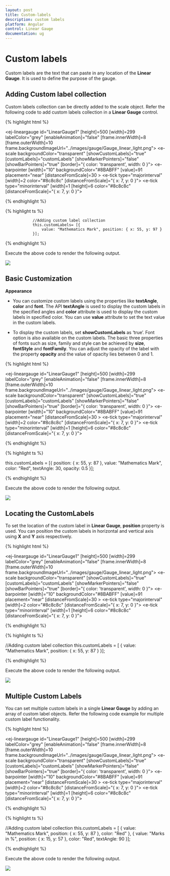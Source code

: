 ```yaml
---
layout: post
title: Custom-labels
description: custom labels
platform: Angular
control: Linear Gauge
documentation: ug
---
```


# Custom labels

Custom labels are the text that can paste in any location of the **Linear Gauge**. It is used to define the purpose of the gauge.

## Adding Custom label collection

Custom labels collection can be directly added to the scale object. Refer the following code to add custom labels collection in a **Linear Gauge** control.


{% highlight html %}

 <ej-lineargauge id="LinearGauge1" [height]=500 [width]=299 labelColor="grey" 
          [enableAnimation]="false" [frame.innerWidth]=8 [frame.outerWidth]=10
             frame.backgroundImageUrl="../images/gauge/Gauge_linear_light.png">
   <e-scales>
        <e-scale backgroundColor="transparent" [showCustomLabels]="true" 
         [customLabels]="customLabels" [showMarkerPointers]="false" [showBarPointers]="true"
           [border]="{ color: 'transparent', width: 0 }">
          <e-barpointers>
              <e-barpointer  [width]="10" backgroundColor="#8BABFF" [value]=91 placement="near"
                [distanceFromScale]=30 >
              </e-barpointer>
           </e-barpointers>	
          <e-ticks>
               <e-tick type="majorinterval" [width]=2 color="#8c8c8c" 
                            [distanceFromScale]="{ x: 7, y: 0 }"></e-tick>
               <e-tick type="minorinterval" [width]=1 [height]=6 color="#8c8c8c" 
                                      [distanceFromScale]="{ x: 7, y: 0 }"></e-tick>
          </e-ticks>
        </e-scale>
   </e-scales>
</ej-lineargauge>

{% endhighlight %}

{% highlight ts %}

                //Adding custom label collection
                this.customLabels= [{
                    value: "Mathematics Mark", position: { x: 55, y: 97 }
                }];

{% endhighlight %}



Execute the above code to render the following output.

![](Custom-labels_images/Custom-labels_img1.png)

## Basic Customization

**Appearance**

* You can customize custom labels using the properties like **textAngle**, **color** and **font**. The API **textAngle** is used to display the custom labels in the specified angles and **color** attribute is used to display the custom labels in specified color. You can use **value** attribute to set the text value in the custom labels. 

* To display the custom labels, set **showCustomLabels** as ‘true’. Font option is also available on the custom labels. The basic three properties of fonts such as size, family and style can be achieved by **size**, **fontStyle** and **fontFamily**. You can adjust the opacity of the label with the property **opacity** and the value of opacity lies between 0 and 1.


{% highlight html %}

 <ej-lineargauge id="LinearGauge1" [height]=500 [width]=299 labelColor="grey" 
           [enableAnimation]="false" [frame.innerWidth]=8 [frame.outerWidth]=10
           frame.backgroundImageUrl="../images/gauge/Gauge_linear_light.png">
   <e-scales>
        <e-scale backgroundColor="transparent" [showCustomLabels]="true" [customLabels]="customLabels" 
          [showMarkerPointers]="false" [showBarPointers]="true" [border]="{ color: 'transparent', width: 0 }">
          <e-barpointers>
              <e-barpointer  [width]="10" backgroundColor="#8BABFF" [value]=91 placement="near" 
              [distanceFromScale]=30 >
              </e-barpointer>
           </e-barpointers>	
          <e-ticks>
               <e-tick type="majorinterval" [width]=2 color="#8c8c8c" 
                                 [distanceFromScale]="{ x: 7, y: 0 }"></e-tick>
               <e-tick type="minorinterval" [width]=1 [height]=6 color="#8c8c8c" 
                                    [distanceFromScale]="{ x: 7, y: 0 }"></e-tick>
          </e-ticks>
        </e-scale>
   </e-scales>
</ej-lineargauge>

{% endhighlight %}

{% highlight ts %}

this.customLabels = [{
    position: { x: 55, y: 87 },
    value: "Mathematics Mark",
    color: "Red",
    textAngle: 30,
    opacity: 0.5
}];

{% endhighlight %}



Execute the above code to render the following output.

![](Custom-labels_images/Custom-labels_img2.png)

## Locating the CustomLabels

To set the location of the custom label in **Linear Gauge**, **position** property is used. You can position the custom labels in horizontal and vertical axis using **X** and **Y** axis respectively.


{% highlight html %}

 <ej-lineargauge id="LinearGauge1" [height]=500 [width]=299 labelColor="grey"
           [enableAnimation]="false" [frame.innerWidth]=8 [frame.outerWidth]=10
           frame.backgroundImageUrl="../images/gauge/Gauge_linear_light.png">
   <e-scales>
        <e-scale backgroundColor="transparent" [showCustomLabels]="true" 
           [customLabels]="customLabels" [showMarkerPointers]="false" 
           [showBarPointers]="true" [border]="{ color: 'transparent', width: 0 }">
          <e-barpointers>
              <e-barpointer  [width]="10" backgroundColor="#8BABFF" [value]=91 placement="near"
               [distanceFromScale]=30 >
              </e-barpointer>
           </e-barpointers>	
          <e-ticks>
               <e-tick type="majorinterval" [width]=2 color="#8c8c8c" 
                            [distanceFromScale]="{ x: 7, y: 0 }"></e-tick>
               <e-tick type="minorinterval" [width]=1 [height]=6 color="#8c8c8c"
                               [distanceFromScale]="{ x: 7, y: 0 }"></e-tick>
          </e-ticks>
        </e-scale>
   </e-scales>
</ej-lineargauge>

{% endhighlight %}

{% highlight ts %}

//Adding custom label collection
this.customLabels = [
{ value: "Mathematics Mark", position: { x: 55, y: 87 } }];

{% endhighlight %}


Execute the above code to render the following output.

![](Custom-labels_images/Custom-labels_img3.png)

## Multiple Custom Labels

You can set multiple custom labels in a single **Linear Gauge** by adding an array of custom label objects. Refer the following code example for multiple custom label functionality.

{% highlight html %}

 <ej-lineargauge id="LinearGauge1" [height]=500 [width]=299 labelColor="grey"
               [enableAnimation]="false" [frame.innerWidth]=8 [frame.outerWidth]=10
                   frame.backgroundImageUrl="../images/gauge/Gauge_linear_light.png">
   <e-scales>
        <e-scale backgroundColor="transparent" [showCustomLabels]="true" 
        [customLabels]="customLabels" [showMarkerPointers]="false" [showBarPointers]="true" 
         [border]="{ color: 'transparent', width: 0 }">
          <e-barpointers>
              <e-barpointer  [width]="10" backgroundColor="#8BABFF" [value]=91 
                                             placement="near" [distanceFromScale]=30 >
              </e-barpointer>
           </e-barpointers>	
          <e-ticks>
               <e-tick type="majorinterval" [width]=2 color="#8c8c8c" 
                                [distanceFromScale]="{ x: 7, y: 0 }"></e-tick>
               <e-tick type="minorinterval" [width]=1 [height]=6 color="#8c8c8c" 
                                         [distanceFromScale]="{ x: 7, y: 0 }"></e-tick>
          </e-ticks>
        </e-scale>
   </e-scales>
</ej-lineargauge>

{% endhighlight %}

{% highlight ts %}

//Adding custom label collection
this.customLabels = [
{
    value: "Mathematics Mark", position: { x: 55, y: 87 },
    color: "Red"
},
{
    value: "Marks in %", position: { x: 15, y: 57 },
    color: "Red", textAngle: 90
}];


{% endhighlight %}


Execute the above code to render the following output.

![](Custom-labels_images/Custom-labels_img4.png)

